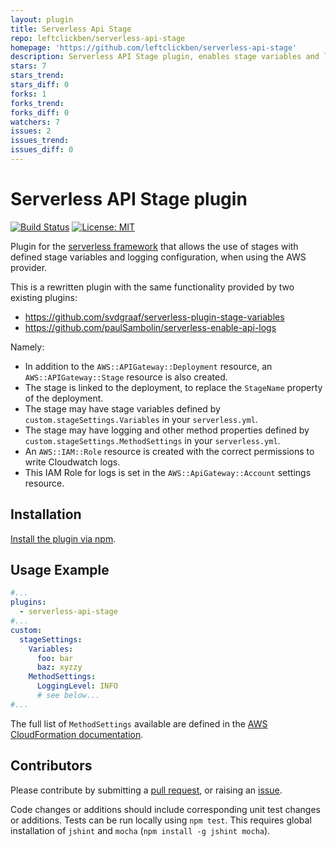 ```yaml
---
layout: plugin
title: Serverless Api Stage
repo: leftclickben/serverless-api-stage
homepage: 'https://github.com/leftclickben/serverless-api-stage'
description: Serverless API Stage plugin, enables stage variables and logging for AWS API Gateway.
stars: 7
stars_trend: 
stars_diff: 0
forks: 1
forks_trend: 
forks_diff: 0
watchers: 7
issues: 2
issues_trend: 
issues_diff: 0
---
```



# Serverless API Stage plugin

[![Build Status](https://travis-ci.org/leftclickben/serverless-api-stage.svg?branch=master)](https://travis-ci.org/leftclickben/serverless-api-stage)
[![License: MIT](https://camo.githubusercontent.com/d59450139b6d354f15a2252a47b457bb2cc43828/68747470733a2f2f696d672e736869656c64732e696f2f6e706d2f6c2f7365727665726c6573732e737667)](https://github.com/leftclickben/serverless-api-stage#serverless-api-stage-plugin)

Plugin for the [serverless framework](https://github.com/serverless/serverless) that allows the use of stages with 
defined stage variables and logging configuration, when using the AWS provider.

This is a rewritten plugin with the same functionality provided by two existing plugins:

* https://github.com/svdgraaf/serverless-plugin-stage-variables
* https://github.com/paulSambolin/serverless-enable-api-logs

Namely:

* In addition to the `AWS::APIGateway::Deployment` resource, an `AWS::APIGateway::Stage` resource is also created.
* The stage is linked to the deployment, to replace the `StageName` property of the deployment.
* The stage may have stage variables defined by `custom.stageSettings.Variables` in your `serverless.yml`.
* The stage may have logging and other method properties defined by `custom.stageSettings.MethodSettings` in your 
  `serverless.yml`.
* An `AWS::IAM::Role` resource is created with the correct permissions to write Cloudwatch logs.
* This IAM Role for logs is set in the `AWS::ApiGateway::Account` settings resource.

## Installation

[Install the plugin via npm](https://www.npmjs.com/package/serverless-api-stage).

## Usage Example

```yaml
#...
plugins:
  - serverless-api-stage
#...
custom:
  stageSettings:
    Variables:
      foo: bar
      baz: xyzzy
    MethodSettings:
      LoggingLevel: INFO
      # see below...
#...
```

The full list of `MethodSettings` available are defined in the 
[AWS CloudFormation documentation](http://docs.aws.amazon.com/AWSCloudFormation/latest/UserGuide/aws-properties-apitgateway-stage-methodsetting.html).

## Contributors

Please contribute by submitting a [pull request](https://github.com/leftclickben/serverless-api-stage/pulls), or 
raising an [issue](https://github.com/leftclickben/serverless-api-stage/issues).

Code changes or additions should include corresponding unit test changes or additions.  Tests can be run locally using 
`npm test`.  This requires global installation of `jshint` and `mocha` (`npm install -g jshint mocha`).
